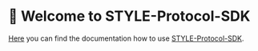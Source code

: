 # 👋 Welcome to STYLE-Protocol-SDK

[Here](https://style-protocol.gitbook.io/style-sdk/) you can find the documentation how to use [STYLE-Protocol-SDK](https://www.npmjs.com/package/@styleprotocol/style-sdk).
